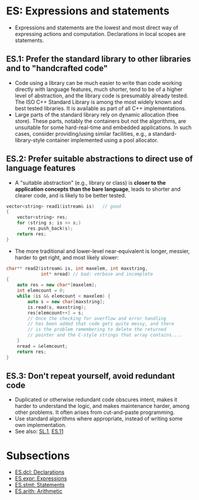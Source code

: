 # ES: Expressions and statements
- Expressions and statements are the lowest and most direct way of expressing actions and computation. Declarations in local scopes are statements.

## ES.1: Prefer the standard library to other libraries and to "handcrafted code"
- Code using a library can be much easier to write than code working directly with language features, much shorter, tend to be of a higher level of abstraction, and the library code is presumably already tested. The ISO C++ Standard Library is among the most widely known and best tested libraries. It is available as part of all C++ implementations.
- Large parts of the standard library rely on dynamic allocation (free store). These parts, notably the containers but not the algorithms, are unsuitable for some hard-real-time and embedded applications. In such cases, consider providing/using similar facilities, e.g., a standard-library-style container implemented using a pool allocator.

## ES.2: Prefer suitable abstractions to direct use of language features
- A "suitable abstraction" (e.g., library or class) is **closer to the application concepts than the bare language**, leads to shorter and clearer code, and is likely to be better tested.

```cpp
vector<string> read1(istream& is)   // good
{
    vector<string> res;
    for (string s; is >> s;)
        res.push_back(s);
    return res;
}
```
- The more traditional and lower-level near-equivalent is longer, messier, harder to get right, and most likely slower:
```cpp
char** read2(istream& is, int maxelem, int maxstring,
             int* nread) // bad: verbose and incomplete
{
    auto res = new char*[maxelem];
    int elemcount = 0;
    while (is && elemcount < maxelem) {
        auto s = new char[maxstring];
        is.read(s, maxstring);
        res[elemcount++] = s;
        // Once the checking for overflow and error handling
        // has been added that code gets quite messy, and there
        // is the problem remembering to delete the returned
        // pointer and the C-style strings that array contains....
    }
    nread = &elemcount;
    return res;
}
```

## ES.3: Don't repeat yourself, avoid redundant code
- Duplicated or otherwise redundant code obscures intent, makes it harder to understand the logic, and makes maintenance harder, among other problems. It often arises from cut-and-paste programming.
- Use standard algorithms where appropriate, instead of writing some own implementation.
- See also: [SL.1](SL.md#sl1-use-libraries-wherever-possible), [ES.11](ES.dcl.md#es11-use-auto-to-avoid-redundant-repetition-of-type-names)

# Subsections
- [ES.dcl: Declarations](ES.dcl.md)
- [ES.expr: Expressions](ES.expr.md)
- [ES.stmt: Statements](ES.stmt.md)
- [ES.arith: Arithmetic](ES.arith.md)